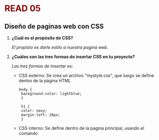 # READ 05
## Diseño de paginas web con CSS
1. **¿Cuál es el propósito de CSS?**

    _El propisto es darle estilo a nuestra pagina web._

2. **¿Cuáles son las tres formas de insertar CSS en tu proyecto?**

    _Las tres formas de insertar es:_
     + CSS externo: Se crea un archivo "mystyle.css", que luego se define dentro de la página HTML

           body {
            background-color: lightblue;
            }

            h1 {
            color: navy;
            margin-left: 20px;
            }

     + CSS interno: Se define dentro de la pagina principal, usando el comando <style>

             <!DOCTYPE html>
                <html>
                <head>
                <style>
                body {background-color: linen;}
                h1 {color: maroon;}
                </style>
                </head>

                <body>
                <h1>ENCABEZADO COLOR MARRON</h1>
                <h1>ENCABEZADO COLOR MARRON</h1>
                </body>
                </html>

     + CSS en línea: Cuando se quiere aplicar un estilo unico a un solo elemento.

            <!DOCTYPE html>
            <html>
            <body>
            <h1 style="color:red">EL PRIMER ENCABEZADO ROJO</h1>
            </body>
            </html>

3. **Escribe un ejemplo de una regla CSS que daría texto rojo a todos los elementos "<p>"**

    _Esto seria insertando un CSS externo_

                <!DOCTYPE html>
                <html>
                <head>
                <link rel="stylesheet" href="mystyle.css">
                </head>
                <body>
                <p>QUIERO SER COLOR ROJO</P>
                <p>QUIERO SER COLOR ROJO</P>
                <p>QUIERO SER COLOR ROJO</P>
                </body>
                </html>

    ***Para ello crearemos el archivo mystyle.css_***

            p {
                color: red;
              }
